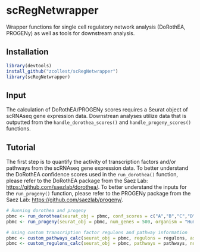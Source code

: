 # scRegNetwrapper
Wrapper functions for single cell regulatory network analysis (DoRothEA, PROGENy) as well as tools for downstream analysis.

## Installation
 ```R 
library(devtools)
install_github("zcollest/scRegNetwrapper")
library(scRegNetwrapper)
```

## Input 
The calculation of DoRothEA/PROGENy scores requires a Seurat object of scRNAseq gene expression data. Downstrean analyses utilize data that is outputted from the `handle_dorothea_scores()` and `handle_progeny_scores()` functions. 

## Tutorial
The first step is to quantify the activity of transcription factors and/or pathways from the scRNAseq gene expression data. To better understand the DoRothEA confidence scores used in the `run_dorothea()` function, please refer to the DoRothEA package from the Saez Lab: https://github.com/saezlab/dorothea/. To better understand the inputs for the `run_progeny()` function, please refer to the PROGENy package from the Saez Lab: https://github.com/saezlab/progeny/. 

```R
# Running dorothea and progeny
pbmc <- run_dorothea(seurat_obj = pbmc, conf_scores = c("A","B","C","D"), cores = 16)
pbmc <- run_progeny(seurat_obj = pbmc, num_genes = 500, organism = "Human")

# Using custom transcription factor regulons and pathway information 
pbmc <- custom_pathways_calc(seurat_obj = pbmc, regulons = regulons, assay_name = "custom_regulon_scores")
pbmc <- custom_regulons_calc(seurat_obj = pbmc, pathways = pathways, num_genes = 100, organism = "Human", assay_name = "custom_pathway_scores") 
```
